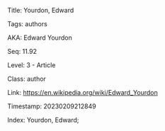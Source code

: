 Title:  Yourdon, Edward

Tags:   authors

AKA:    Edward Yourdon

Seq:    11.92

Level:  3 - Article

Class:  author

Link:   https://en.wikipedia.org/wiki/Edward_Yourdon

Timestamp: 20230209212849

Index:  Yourdon, Edward; 
